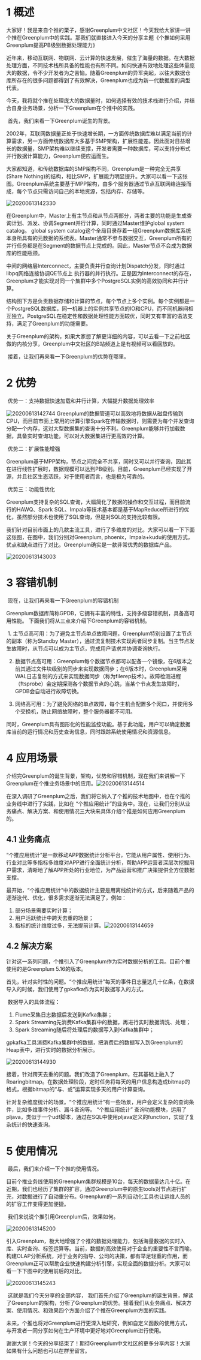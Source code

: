 # 1 概述		

​		大家好！我是来自个推的栗子，感谢Greenplum中文社区！今天我给大家讲一讲个推在Greenplum中的实践。那我们就直接进入今天的分享主题《个推如何采用Greenplum提高PB级别数据处理能力》

​		近年来，移动互联网、物联网、云计算的快速发展，催生了海量的数据。在大数据处理方面，不同技术栈所具备的性能也有所不同。如何快速有效地处理这些体量庞大的数据，令不少开发者为之苦恼。随着Greenplum的异军突起，以往大数据仓库所存在的很多问题都得到了有效解决，Greenplum也成为新一代数据库的典型代表。

​		今天，我将就个推在处理庞大的数据量时，如何选择有效的技术栈进行介绍，并结合自身业务场景，分析一下Greenplum在个推中的实践。

​		首先，我们来看一下Greenplum诞生的背景。

​		2002年，互联网数据量正处于快速增长期，一方面传统数据库难以满足当前的计算需求，另一方面传统数据库大多基于SMP架构，扩展性能差。因此面对日益增长的数据量，SMP架构难以继续支撑，开发者需要一种数据库，可以支持分布式并行数据计算能力，Greenplum便应运而生。

​		大家都知道，和传统数据库的SMP架构不同，Greenplum是一种完全无共享(Share Nothing)的结构，相比SMP，扩展能力明显提升。大家可以看一下这张图。Greenplum系统主要基于MPP架构，由多个服务器通过节点互联网络连接而成，每个节点只需访问自己的本地资源，包括内存、存储等。

![20200613142330](images\20200613142330.png)

​		在Greenplum中，Master上有主节点和从节点两部分，两者主要的功能是生成查询计划、派发、协调Segment并行计算，同时通过Master维护global system catalog。 global system catalog这个全局目录存着一组Greenplum数据库系统本身所具有的元数据的系统表。Master通常不参与数据交互，Greenplum所有的并行任务都是在Segment的数据节点上完成的。因此，Master节点不会成为数据库的性能瓶颈。

​		中间的网络层Interconnect，主要负责并行查询计划Dispatch分发，同时通过libpq网络连接协调QE节点上     执行器的并行执行。正是因为Interconnect的存在，Greenplum才能实现对同一个集群中多个PostgreSQL实例的高效协同和并行计算。

​		结构图下方是负责数据存储和计算的节点，每个节点上多个实例。每个实例都是一个PostgreSQL数据库，同一机器上的实例共享节点的IO和CPU，而不同机器间相互独立。PostgreSQL在稳定性和数据处理性能方面较优，同时又有丰富的语法支持，满足了Greenplum的功能需要。

​		关于Greenplum的架构，如果大家想了解更详细的内容，可以去看一下之前社区做的内核分享，Greenplum中文社区的B站频道上是有视频可以看回放的。

​		接着，让我们再来看一下Greenplum的优势在哪里。

# 2 优势

​		优势一：支持数据快速加载和并行计算，大幅提升数据处理效率

![20200613142744](images\20200613142744.png)		Greenplum的数据管道可以高效地将数据从磁盘传输到CPU，而目前市面上常用的计算引擎Spark在传输数据时，则需要为每个并发查询分配一个内存，这对大型数据集的查询十分不利。Greenplum能够并行加载数据，具备实时查询功能，可以对大数据集进行更高效的计算。

​		优势二：扩展性能增强

​		Greenplum基于MPP架构，节点之间完全不共享，同时又可以并行查询，因此其在进行线性扩展时，数据规模可以达到PB级别。目前，Greenplum已经实现了开源，并且社区生态活跃，对于使用者而言，也是极为可靠的。

​		优势三：功能性优化

​		Greenplum支持复杂的SQL查询，大幅简化了数据的操作和交互过程，而目前流行的HAWQ、Spark SQL、Impala等技术基本都是基于MapReduce所进行的优化，虽然部分技术也使用了SQL查询，但是对SQL的支持比较有限。

​		我们针对目前市面上的几款主流工具，进行了多维度的对比。大家可以看一下下面这张图，在图中，我们分别对Greenplum, phoenix，Impala+kudu的使用方式，优点和缺点进行了对比。Greenplum确实是一款非常优秀的数据库产品。

![20200613143003](images\20200613143003.png)

# 3 容错机制

​		现在，让我们再来看一下Greenplum的容错机制

​		Greenplum数据库简称GPDB，它拥有丰富的特性，支持多级容错机制，具备高可用性能。 下面我们将从三点来介绍下Greenplum的容错机制。

​	1. 主节点高可用：为了避免主节点单点故障问题，Greenplum特别设置了主节点的副本（称为Standby Master），通过流复制技术实现两者同步复制。当主节点发生故障时，从节点可以成为主节点，完成用户请求并协调查询执行。

  2. 数据节点高可用：Greenplum每个数据节点都可以配备一个镜像，在6版本之前其通过文件块级别的同步来实现数据同步；在6版本时，Greenplum采用WAL日志复制的方式来实现数据同步（称为filerep技术）。故障检测进程（ftsprobe）会定期探测各个数据节点的心跳，当某个节点发生故障时，GPDB会自动进行故障切换。

  3. 网络高可用：为了避免网络的单点故障，每个主机会配置多个网口，并使用多个交换机，防止网络故障时，整个服务器都不可用。

​		同时，Greenplum具有图形化的性能监控功能。基于此功能，用户可以确定数据库当前的运行情况和历史查询信息，同时跟踪系统使用情况和资源信息。

# 4 应用场景

​	介绍完Greenplum的诞生背景，架构，优势和容错机制，现在我们来讲解一下Greenplum在个推业务场景中的应用。![20200613144514](images\20200613144514.png)

​		在深入调研了Greenplum之后，我们将它纳入了个推的技术地图中，也在个推的业务线中进行了实践，比如在 “个推应用统计”的业务中。现在，让我们分别从业务痛点、解决方案、和使用情况三大块来具体介绍个推是如何应用Greenplum的。

## 4.1 业务痛点

​		“个推应用统计”是一款移动APP数据统计分析平台，它能从用户属性、使用行为、行业对比等多指标多维度对APP进行全面统计分析，帮助APP运营者深层次挖掘用户需求，清晰地了解APP所处的行业地位，为产品运营和推广决策提供全方位数据支撑。		

​		最开始，“个推应用统计”中的数据统计主要是用离线统计的方式，后来随着产品的逐渐迭代、优化，很多需求逐渐无法满足了，例如：

1. 部分场景需要实时计算；
2. 用户活跃统计中跨天去重的场景；
3. 指标的统计维度过多，无法提前计算。![20200613144659](images\20200613144659.png)

## 4.2 解决方案

​		针对这一系列问题，个推引入了Greenplum作为实时数据分析的工具。目前个推使用的是Greenplum 5.16的版本。

​		首先，针对实时性的问题。“个推应用统计”每天的事件日志量达几十亿条，在数据导入的时候，我们使用了gpkafka作为实时数据写入的方式。

​		数据导入的具体流程：

1. Flume采集日志数据后发送到Kafka集群；
2. Spark Streaming先消费Kafka集群中的数据，再进行实时数据清洗、处理；
3. Spark Streaming随后将处理后的数据写入到Kafka集群中；



​		gpkafka工具消费Kafka集群中的数据，把消费后的数据写入到Greenplum的Heap表中，进行实时的数据分析展示。

![20200613144930](images\20200613144930.png)

​		接着，针对跨天去重的问题。我们改造了Greenplum，在其基础上融入了Roaringbitmap。在数据处理阶段，定时任务将每天的用户信息构造成bitmap的格式，根据bitmap的“与、或”运算实现多天的用户计算查询。

​		针对复杂维度统计的场景。“个推应用统计”有一些场景，用户会定义复杂的查询条件，比如多维事件分析、漏斗查询等。 “个推应用统计” 查询功能模块，运用了pljava，类似于一个udf脚本，通过在SQL中使用pljava定义的function，实现了复杂统计的快速查询。

# 5 使用情况

​		最后，我们来介绍一下个推的使用情况。

​		目前个推业务线使用的Greenplum集群规模是10台，每天的数据量达几十亿。在近期，我们也经历了集群的扩容，通过Greenplum中的原生tools对节点进行扩充，对数据进行了自动重分布。Greenplum的一系列自动化工具也让运维人员的的扩容工作变得更加便捷。

​		我们来说说个推引用Greenplum后，效果如何。

![20200613145200](images\20200613145200.png)

​		引入Greenplum，极大地增强了个推的数据处理能力，包括海量数据的实时入库、实时查询、标签运算等。当前，数据的高效使用对于企业的重要性不言而喻。构建OLAP分析系统，对于业务的指导、公司的决策，都有举足轻重的作用，而Greenplum正可以帮助企业快速构建分析引擎，实现全面的数据分析。大家可以看一下下图中的使用前后的对比。

![20200613145243](images\20200613145243.png)

​		这就是我们今天分享的全部内容， 我们首先介绍了Greenplum的诞生背景，解读了Greenplum的架构，分析了Greenplum的优势。接着我们从业务痛点、解决方案、使用情况、和效果四个方面介绍了个推在Greenplum方面的实践。

​		未来，个推也将对Greenplum进行更深入地研究，例如自定义函数的使用方式，与开发者一同分享如何在生产环境中更好地对Greenplum进行使用。

​		谢谢大家！今天的分享结束了！期待Greenplum中文社区的更多分享内容！大家如果有什么问题也可以在群里留言。



